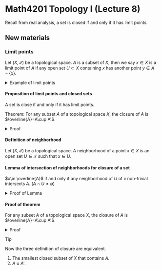 # Math4201 Topology I (Lecture 8)

Recall from real analysis, a set is closed if and only if it has limit points.

## New materials

### Limit points

Let $(X,\mathcal{T})$ be a topological space. $A$ is a subset of $X$, then we say $x\in X$ is a limit point of $A$ if any open set $U\subset X$ containing $x$ has another point $y\in A-\{x\}$.

<details>
<summary>Example of limit points</summary>

Let $X=\mathbb{R}$ with standard topology.

Let $A=(0,1)$, then set of limit points of $A$ is $[0,1]$.

Let $A=\left\{\frac{1}{n}\right\}_{n\in \mathbb{N}}$, then set of limit points of $A$ is $\{0\}$.

Let $A=\{0\}\cup (1,2)$, then set of limit points of $A$ is $[1,2]$

Let $A=\mathbb{Z}$, then set of limit points of $A$ is $\emptyset$.

</details>

#### Proposition of limit points and closed sets

A set is close if and only if it has limit points.

Theorem: For any subset $A$ of a topological space $X$, the closure of $A$ is $\overline{A}=A\cup A'$.

<details>
<summary>Proof</summary>

First we want to prove the theorem implies the proposition,

$\Rightarrow$

Let $A$ be a close set in $X$, then $\overline{A}=A$ because $A$ in the intersection of all closed subsets $Z\subseteq A$ in $X$ that contains $A$.

So $Z=A$ is such a closed subset of $X$ that contains $A$.

By the theorem, $\overline{A}=A\cup A'$. Combining this with the fact that $A$ is closed, we have $A=A\cup A'$.

So $A'\subseteq A$.

$\Leftarrow$

Suppose $A\subseteq X$ is a set that includes all its limit points, then $A'\subseteq A$.Then $A'\cup A=A$.

By the theorem, $\overline{A}=A\cup A'=A$.

Since $\overline{A}$ is the smallest closed subset of $X$ that contains $A$, we have $A$ is closed.

</details>

#### Definition of neighborhood

Let $(X,\mathcal{T})$ be a topological space. A neighborhood of a point $x\in X$ is an open set $U\in \mathcal{T}$ such that $x\in U$.

#### Lemma of intersection of neighborhoods for closure of a set

$x\in \overline{A}$ if and only if any neighborhood of $U$ of $x$ non-trivial intersects $A$. ($A\cap U\neq \emptyset$)

<details>
<summary>Proof of Lemma</summary>

$\Leftarrow$

We proceed by contradiction.

Suppose $A\notin \overline{A}$, then $x\notin \overline{A}$.

Then $\overline{A}=\bigcap_{A\subseteq Z, Z\text{ is closed}} Z$

So, there is $A\subseteq Z\subset X$ and $Z$ is closed.

So this implies that $x\in X-Z\coloneq U$ and $U$ is open since it a complement of a closed set $Z$.

Since $A\subseteq Z$, we have $A\cap U= \emptyset$. (disjoint)

So $U$ and $A$ are disjoint. So $U$ is an open neighborhood of $x$ that is disjoint from $A$.

This contradicts the assumption that $x\in \overline{A}$.

$\Rightarrow$

Let $x\in \overline{A}$, and we want to show that any neighborhood of $U$ of $x$ non-trivial intersects $A$. ($A\cap U\neq \emptyset$)

By contradiction, suppose that there is an open neighborhood of $x$ that is disjoint from $A$. Then $Z\coloneq X-U$ is closed and $A\subseteq Z$ because $U\cap A= \emptyset$.

Also $x\notin Z$.

By the definition of closure, $\overline{A}=\subset Z$.

Since $x\notin Z$, we have $x\notin \overline{A}$.

This contradicts the assumption that $x\in \overline{A}$.

</details>

#### Proof of theorem

For any subset $A$ of a topological space $X$, the closure of $A$ is $\overline{A}=A\cup A'$.

<details>
<summary>Proof</summary>

First we show $A\subseteq \overline{A}$.

If $x\in A'$, then any open neighborhood $U$ of $x$ has a non-trivial intersection with $A$ by the lemma.

So $x\in \overline{A}$.

We already know $A\subseteq \overline{A}$.

Therese two inductions implies $A\cup A'\subseteq \overline{A}$.

Next we show that $\overline{A}\subseteq A\cup A'$.

If $x\in \overline{A}$, then by the lemma, any open neighborhood $U$ of $x$ has a non-trivial intersection with $A$.

If $x\in A$, then $x\in A\cup A'$.

If $x\notin A$, then the intersection of any open neighborhood $U$ of $x$ with $A$ does not contain $x$.

This implies that this intersection has to include a point $y$ that is not $x$.

Since this holds for any open neighborhood $U$ of $x$, we have $x\in A'$. ($x$ is a limit point of $A$)

So $x\in A'$.

Therese two inductions implies $\overline{A}\subseteq A\cup A'$.

</details>

> [!TIP]
>
> Now the three definition of closure are equivalent.
>
> 1. The smallest closed subset of $X$ that contains $A$.
> 2. $A\cup A'$.
